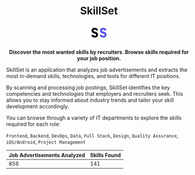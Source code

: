 <h1 align="center">SkillSet</h1>

<div align="center">
    <img src="./public/assets/icons/favicon.svg" width="10%" />
</div>

<p align="center"><b>Discover the most wanted skills by recruiters. Browse skills required for your job position.</b></p>

SkillSet is an application that analyzes job advertisements and extracts the most in-demand skills, technologies, and tools for different IT positions.

By scanning and processing job postings, SkillSet identifies the key competencies and technologies that employers and recruiters seek. This allows you to stay informed about industry trends and tailor your skill development accordingly.

You can browse through a variety of IT departments to explore the skills required for each role:

`Frontend`, `Backend`, `DevOps`, `Data`, `Full Stack`, `Design`, `Quality Assurance`, `iOS/Android`, `Project Management`

| **Job Advertisements Analyzed** | **Skills Found** |
|---------------------------------|------------------|
| 856                             | 141              |